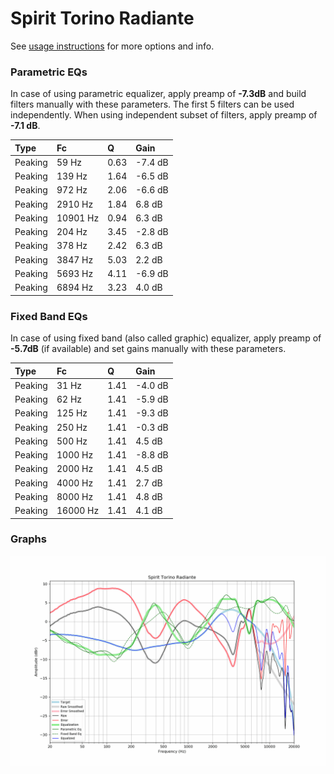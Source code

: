 # Spirit Torino Radiante
See [usage instructions](https://github.com/jaakkopasanen/AutoEq#usage) for more options and info.

### Parametric EQs
In case of using parametric equalizer, apply preamp of **-7.3dB** and build filters manually
with these parameters. The first 5 filters can be used independently.
When using independent subset of filters, apply preamp of **-7.1 dB**.

| Type    | Fc       |    Q | Gain    |
|:--------|:---------|:-----|:--------|
| Peaking | 59 Hz    | 0.63 | -7.4 dB |
| Peaking | 139 Hz   | 1.64 | -6.5 dB |
| Peaking | 972 Hz   | 2.06 | -6.6 dB |
| Peaking | 2910 Hz  | 1.84 | 6.8 dB  |
| Peaking | 10901 Hz | 0.94 | 6.3 dB  |
| Peaking | 204 Hz   | 3.45 | -2.8 dB |
| Peaking | 378 Hz   | 2.42 | 6.3 dB  |
| Peaking | 3847 Hz  | 5.03 | 2.2 dB  |
| Peaking | 5693 Hz  | 4.11 | -6.9 dB |
| Peaking | 6894 Hz  | 3.23 | 4.0 dB  |

### Fixed Band EQs
In case of using fixed band (also called graphic) equalizer, apply preamp of **-5.7dB**
(if available) and set gains manually with these parameters.

| Type    | Fc       |    Q | Gain    |
|:--------|:---------|:-----|:--------|
| Peaking | 31 Hz    | 1.41 | -4.0 dB |
| Peaking | 62 Hz    | 1.41 | -5.9 dB |
| Peaking | 125 Hz   | 1.41 | -9.3 dB |
| Peaking | 250 Hz   | 1.41 | -0.3 dB |
| Peaking | 500 Hz   | 1.41 | 4.5 dB  |
| Peaking | 1000 Hz  | 1.41 | -8.8 dB |
| Peaking | 2000 Hz  | 1.41 | 4.5 dB  |
| Peaking | 4000 Hz  | 1.41 | 2.7 dB  |
| Peaking | 8000 Hz  | 1.41 | 4.8 dB  |
| Peaking | 16000 Hz | 1.41 | 4.1 dB  |

### Graphs
![](./Spirit%20Torino%20Radiante.png)